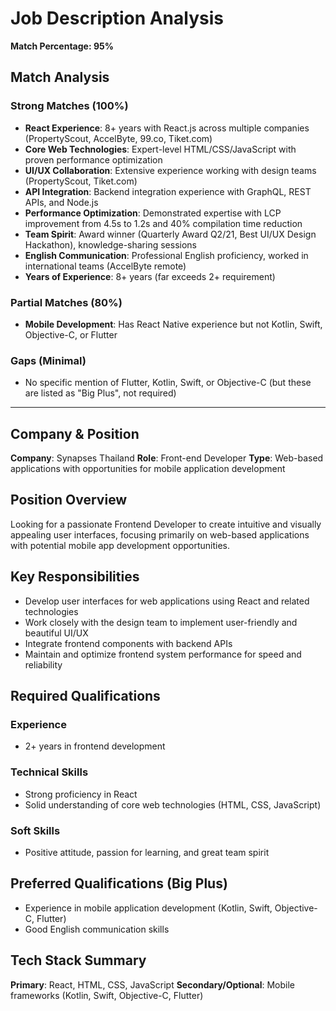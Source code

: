 # Job Description Analysis

**Match Percentage: 95%**

## Match Analysis

### Strong Matches (100%)
- **React Experience**: 8+ years with React.js across multiple companies (PropertyScout, AccelByte, 99.co, Tiket.com)
- **Core Web Technologies**: Expert-level HTML/CSS/JavaScript with proven performance optimization
- **UI/UX Collaboration**: Extensive experience working with design teams (PropertyScout, Tiket.com)
- **API Integration**: Backend integration experience with GraphQL, REST APIs, and Node.js
- **Performance Optimization**: Demonstrated expertise with LCP improvement from 4.5s to 1.2s and 40% compilation time reduction
- **Team Spirit**: Award winner (Quarterly Award Q2/21, Best UI/UX Design Hackathon), knowledge-sharing sessions
- **English Communication**: Professional English proficiency, worked in international teams (AccelByte remote)
- **Years of Experience**: 8+ years (far exceeds 2+ requirement)

### Partial Matches (80%)
- **Mobile Development**: Has React Native experience but not Kotlin, Swift, Objective-C, or Flutter

### Gaps (Minimal)
- No specific mention of Flutter, Kotlin, Swift, or Objective-C (but these are listed as "Big Plus", not required)

---

## Company & Position
**Company**: Synapses Thailand
**Role**: Front-end Developer
**Type**: Web-based applications with opportunities for mobile application development

## Position Overview
Looking for a passionate Frontend Developer to create intuitive and visually appealing user interfaces, focusing primarily on web-based applications with potential mobile app development opportunities.

## Key Responsibilities
- Develop user interfaces for web applications using React and related technologies
- Work closely with the design team to implement user-friendly and beautiful UI/UX
- Integrate frontend components with backend APIs
- Maintain and optimize frontend system performance for speed and reliability

## Required Qualifications

### Experience
- 2+ years in frontend development

### Technical Skills
- Strong proficiency in React
- Solid understanding of core web technologies (HTML, CSS, JavaScript)

### Soft Skills
- Positive attitude, passion for learning, and great team spirit

## Preferred Qualifications (Big Plus)
- Experience in mobile application development (Kotlin, Swift, Objective-C, Flutter)
- Good English communication skills

## Tech Stack Summary
**Primary**: React, HTML, CSS, JavaScript
**Secondary/Optional**: Mobile frameworks (Kotlin, Swift, Objective-C, Flutter)
